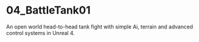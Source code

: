 # 04_BattleTank01
An open world head-to-head tank fight with simple Ai, terrain and advanced control systems in Unreal 4.
